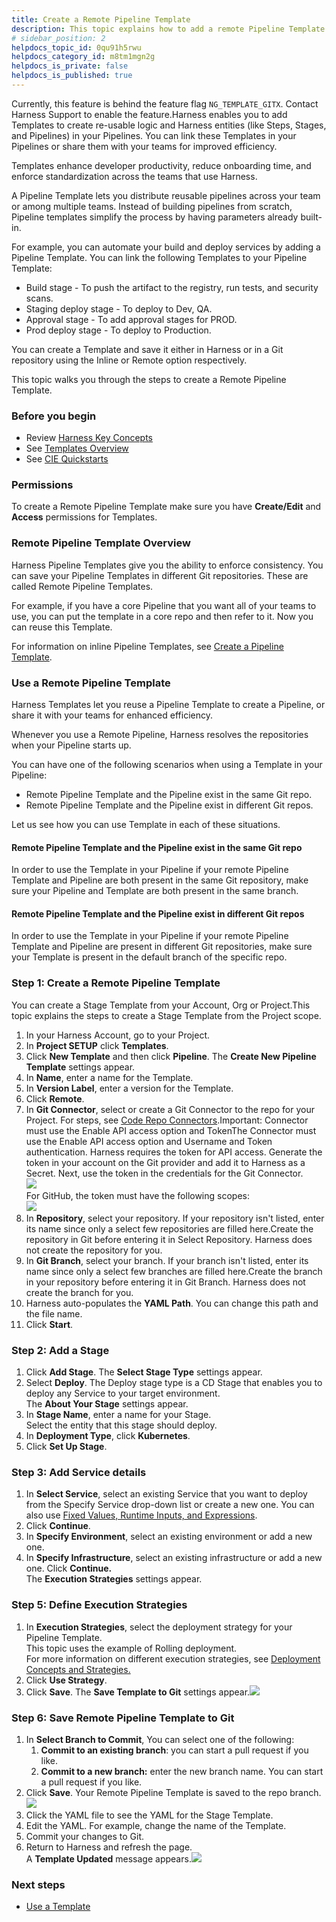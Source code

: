 ```yaml
---
title: Create a Remote Pipeline Template
description: This topic explains how to add a remote Pipeline Template in Harness.
# sidebar_position: 2
helpdocs_topic_id: 0qu91h5rwu
helpdocs_category_id: m8tm1mgn2g
helpdocs_is_private: false
helpdocs_is_published: true
---
```


Currently, this feature is behind the feature flag `NG_TEMPLATE_GITX`. Contact Harness Support to enable the feature.​​Harness enables you to add Templates to create re-usable logic and Harness entities (like Steps, Stages, and Pipelines) in your Pipelines.​ You can link these Templates in your Pipelines or share them with your teams for improved efficiency.

Templates enhance developer productivity, reduce onboarding time, and enforce standardization across the teams that use Harness.​

A Pipeline Template lets you distribute reusable pipelines across your team or among multiple teams.​ Instead of building pipelines from scratch, Pipeline templates simplify the process by having parameters already built-in.

For example, you can automate your build and deploy services by adding a Pipeline Template.​ You can link the following Templates to your Pipeline Template:

* Build stage - To push the artifact to the registry, run tests, and security scans.​
* Staging deploy stage - To deploy to Dev, QA.​
* Approval stage - To add approval stages for PROD.​
* Prod deploy stage - To deploy to Production.​

You can create a Template and save it either in Harness or in a Git repository using the Inline or Remote option respectively.​​

This topic walks you through the steps to create a Remote Pipeline Template.​​

### Before you begin

* Review [Harness Key Concepts​​](../../first-gen/starthere-firstgen/harness-key-concepts.md)
* See [Templates Overview​](template.md)
* See [CIE Quickstarts​​](../../continuous-integration/ci-quickstarts/ci-pipeline-quickstart.md)

### Permissions

To create a Remote Pipeline Template make sure you have **Create/Edit** and **Access** permissions for Templates.​

### Remote Pipeline Template Overview

Harness Pipeline Templates give you the ability to enforce consistency. You can save your Pipeline Templates in different Git repositories. These are called Remote Pipeline Templates.

For example, if you have a core Pipeline that you want all of your teams to use, you can put the template in a core repo and then refer to it. Now you can reuse this Template.​

For information on inline Pipeline Templates, see [Create a Pipeline Template](create-pipeline-template.md).

### Use a Remote Pipeline Template

Harness Templates let you reuse a Pipeline Template to create a Pipeline, or share it with your teams for enhanced efficiency.

Whenever you use a Remote Pipeline, Harness resolves the repositories when your Pipeline starts up. ​

You can have one of the following scenarios when using a Template in your Pipeline:​​

* ​Remote Pipeline Template and the Pipeline exist in the same Git repo.​
* Remote Pipeline Template and the Pipeline exist in different Git repos​.​

Let us see how you can use Template in each of these situations.​​

#### Remote Pipeline Template and the Pipeline exist in the same Git repo

In order to use the Template in your Pipeline if your remote Pipeline Template and Pipeline are both present in the same Git repository, make sure your Pipeline and Template are both present in the same branch.​​​

#### Remote Pipeline Template and the Pipeline exist in different Git repos

In order to use the Template in your Pipeline if your remote Pipeline Template and Pipeline are present in different Git repositories,​ make sure your Template is present in the default branch of the specific repo.​​

### Step 1: Create a Remote Pipeline Template

You can create a Stage Template from your Account, Org or Project. ​This topic explains the steps to create a Stage Template from the Project scope.

1. In your Harness Account, go to your Project.​​
2. In **Project SETUP** click **Templates**.​
3. Click **New Template** and then click **Pipeline**.​ The **Create New Pipeline Template** settings appear.
4. In **Name**, enter a name for the Template.​​
5. In **Version Label**, enter a version for the Template.​​
6. Click **Remote**.​
7. In **Git Connector**, select or create a Git Connector to the repo for your Project.​ For steps, see [Code Repo Connectors](/docs/category/code-repo-connectors).Important: Connector must use the Enable API access option and TokenThe Connector must use the Enable API access option and Username and Token authentication. ​Harness requires the token for API access. Generate the token in your account on the Git provider and add it to Harness as a Secret. Next, use the token in the credentials for the Git Connector.​​  
![](./static/create-a-remote-pipeline-template-24.png)  
For GitHub, the token must have the following scopes:​  
![](./static/create-a-remote-pipeline-template-25.png)
8. In **Repository**, select your repository.​ If your repository isn't listed, enter its name since only a select few repositories are filled here.​Create the repository in Git before entering it in Select Repository. ​Harness does not create the repository for you.​
9. In **Git Branch**, select your branch.​ If your branch isn't listed, enter its name since only a select few branches are filled here.Create the branch in your repository before entering it in Git Branch. ​Harness does not create the branch for you.​​
10. ​Harness auto-populates the **YAML Path**.​ You can change this path and the file name.
11. Click **Start**.​​​

### Step 2: Add a Stage

1. Click **Add Stage**. ​The **Select Stage Type** settings appear.
2. Select **Deploy**. ​The Deploy stage type is a CD Stage that enables you to deploy any Service to your target environment.  
The **About Your Stage** settings appear.​
3. In **Stage Name**, enter a name for your Stage.​  
Select the entity that this stage should deploy.
4. In **Deployment Type**, click **Kubernetes**.
5. Click **Set Up Stage**.​

### Step 3: Add Service details

1. In **Select Service**, select an existing Service that you want to deploy from the Specify Service drop-down list or create a new one.​ You can also use [Fixed Values, Runtime Inputs, and Expressions](../20_References/runtime-inputs.md).
2. Click **Continue**.
3. In **Specify Environment**, select an existing environment or add a new one.​
4. In **Specify Infrastructure**, select an existing infrastructure or add a new one.​ Click **Continue.**  
The **Execution Strategies** settings appear.

### Step 5: Define Execution Strategies

1. In **Execution Strategies**, select the deployment strategy for your Pipeline Template.​  
This topic uses the example of Rolling deployment.​  
For more information on different execution strategies, see [Deployment Concepts and Strategies.](../../continuous-delivery/cd-deployments-category/deployment-concepts.md)
2. Click **Use Strategy**.​
3. Click **Save**. The **Save Template to Git** settings appear.![](./static/create-a-remote-pipeline-template-26.png)

### Step 6: Save Remote Pipeline Template to Git

1. In **Select Branch to Commit**, You can select one of the following:​​
	1. **Commit to an existing branch**: you can start a pull request if you like.​​​
	2. **Commit to a new branch:​** enter the new branch name. You can start a pull request if you like.​​
2. Click **Save**. ​Your Remote Pipeline Template is saved to the repo branch.​​![](./static/create-a-remote-pipeline-template-27.png)
3. Click the YAML file to see the YAML for the Stage Template.​​
4. Edit the YAML. For example, change the name of the Template.​​​
5. Commit your changes to Git.​​​
6. Return to Harness and refresh the page.​​​​  
A **Template Updated** message appears.​​![](./static/create-a-remote-pipeline-template-28.png)

### Next steps

* [Use a Template](use-a-template.md)

